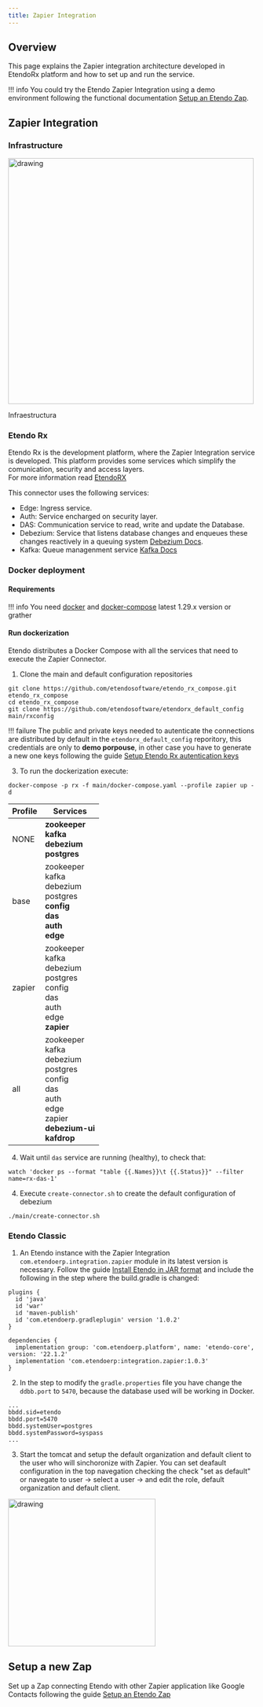 ```yaml
---
title: Zapier Integration
---
```


## Overview

This page explains the Zapier integration architecture developed in EtendoRx platform and how to set up and run the service.

!!! info
    You could try the Etendo Zapier Integration using a demo environment following the functional documentation [Setup an Etendo Zap](/docs/legacy/end-user-documentation/integrations/zapier).

## Zapier Integration

### Infrastructure

<img src="/technicaldocumentation/platform/gra%CC%81fico_wik-05.png" alt="drawing" width="500"/>

Infraestructura

### Etendo Rx

Etendo Rx is the development platform, where the Zapier Integration service is developed. This platform provides some services which simplify the comunication, security and access layers.  
For more information read [EtendoRX](/docs/legacy/technical-documentation/etendo-environment/platform/EtendoRx)

This connector uses the following services:

- Edge: Ingress service.
- Auth: Service encharged on security layer.
- DAS: Communication service to read, write and update the Database.
- Debezium: Service that listens database changes and enqueues these changes reactively in a queuing system [Debezium Docs](https://debezium.io/documentation/reference/1.9/).
- Kafka: Queue managenment service [Kafka Docs](https://kafka.apache.org/30/documentation.html)

### Docker deployment

#### Requirements

!!! info
    You need [docker](https://docs.docker.com/engine/install/) and [docker-compose](https://docs.docker.com/compose/install/) latest 1.29.x version or grather

#### Run dockerization

Etendo distributes a Docker Compose with all the services that need to execute the Zapier Connector.

1.  Clone the main and default configuration repositories

```plaintext
git clone https://github.com/etendosoftware/etendo_rx_compose.git etendo_rx_compose
cd etendo_rx_compose
git clone https://github.com/etendosoftware/etendorx_default_config main/rxconfig
```

!!! failure
    The public and private keys needed to autenticate the connections are distributed by default in the `etendorx_default_config` reporitory, this credentials are only to **demo porpouse**, in other case you have to generate a new one keys following the guide [Setup Etendo Rx autentication keys](/docs/legacy/end-user-documentation/integrations/zapier/setup-etendorx-autentication-keys)

3.  To run the dockerization execute:

```
docker-compose -p rx -f main/docker-compose.yaml --profile zapier up -d
```

| Profile | Services                                                                                                                                    |
| ------- | ------------------------------------------------------------------------------------------------------------------------------------------- |
| NONE    | **zookeeper** <br> **kafka** <br> **debezium** <br> **postgres**                                                                            |
| base    | zookeeper <br> kafka <br>debezium <br>postgres <br> **config** <br>**das** <br> **auth** <br> **edge**                                      |
| zapier  | zookeeper <br> kafka <br> debezium <br> postgres <br> config <br> das <br> auth <br> edge <br> **zapier**                                   |
| all     | zookeeper <br> kafka <br> debezium <br> postgres <br> config <br> das <br> auth <br> edge <br> zapier <br> **debezium-ui** <br> **kafdrop** |

4. Wait until `das` service are running (healthy), to check that:

```
watch 'docker ps --format "table {{.Names}}\t {{.Status}}" --filter name=rx-das-1'
```

4. Execute `create-connector.sh` to create the default configuration of debezium

```
./main/create-connector.sh
```

### Etendo Classic

1. An Etendo instance with the Zapier Integration `com.etendoerp.integration.zapier` module in its latest version is necessary.
   Follow the guide [Install Etendo in JAR format](/docs/legacy/technical-documentation/etendo-environment/setup-and-upgrade/installation#install-etendo-in-jar-format) and include the following in the step where the build.gradle is changed:

```plaintext
plugins {
  id 'java'
  id 'war'
  id 'maven-publish'
  id 'com.etendoerp.gradleplugin' version '1.0.2'
}

dependencies {
  implementation group: 'com.etendoerp.platform', name: 'etendo-core', version: '22.1.2'
  implementation 'com.etendoerp:integration.zapier:1.0.3'
}
```

2. In the step to modify the `gradle.properties` file you have change the `ddbb.port` to `5470`, because the database used will be working in Docker.

```
...
bbdd.sid=etendo
bbdd.port=5470
bbdd.systemUser=postgres
bbdd.systemPassword=syspass
...
```

3. Start the tomcat and setup the default organization and default client to the user who will sinchoronize with Zapier.
   You can set deafault configuration in the top navegation checking the check "set as default" or navegate to user -> select a user -> and edit the role, default organization and default client.

<img src="/technicaldocumentation/integrations/zapier/defaultorgclient.png" alt="drawing" width="300"/>

## Setup a new Zap

Set up a Zap connecting Etendo with other Zapier application like Google Contacts following the guide [Setup an Etendo Zap](/docs/legacy/end-user-documentation/integrations/zapier)
